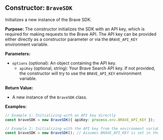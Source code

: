 ## Constructor: `BraveSDK`

Initializes a new instance of the Brave SDK.

**Purpose:**
The constructor initializes the SDK with an API key, which is required for making requests to the Brave API. The API key can be provided either directly as a constructor parameter or via the `BRAVE_API_KEY` environment variable.

**Parameters:**

- `options` (optional): An object containing the API key.
  - `apiKey` (optional, string): Your Brave Search API key. If not provided, the constructor will try to use the `BRAVE_API_KEY` environment variable.

**Return Value:**

- A new instance of the `BraveSDK` class.

**Examples:**

```typescript
// Example 1: Initializing with an API key directly
const braveSDK = new BraveSDK({ apiKey: process.env.BRAVE_API_KEY });

// Example 2: Initializing with the API key from the environment variable
const braveSDK = new BraveSDK(); // Assumes BRAVE_API_KEY is set in the environment
```
